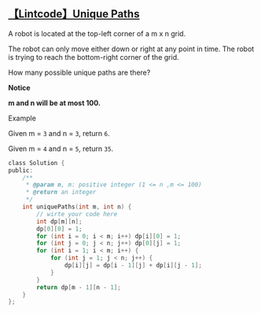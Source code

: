 ## [【Lintcode】Unique Paths](http://www.lintcode.com/en/problem/unique-paths/)
A robot is located at the top-left corner of a m x n grid.

The robot can only move either down or right at any point in time. The robot is trying to reach the bottom-right corner of the grid.

How many possible unique paths are there?

**Notice**

**m and n will be at most 100.**

Example

Given m = `3` and n = `3`, return `6`.

Given m = `4` and n = `5`, return `35`.

```c
class Solution {
public:
    /**
     * @param n, m: positive integer (1 <= n ,m <= 100)
     * @return an integer
     */
    int uniquePaths(int m, int n) {
        // wirte your code here
        int dp[m][n];
        dp[0][0] = 1;
        for (int i = 0; i < m; i++) dp[i][0] = 1;
        for (int j = 0; j < n; j++) dp[0][j] = 1;
        for (int i = 1; i < m; i++) {
            for (int j = 1; j < n; j++) {
                dp[i][j] = dp[i - 1][j] + dp[i][j - 1];
            }
        }
        return dp[m - 1][n - 1];
    }
};
```